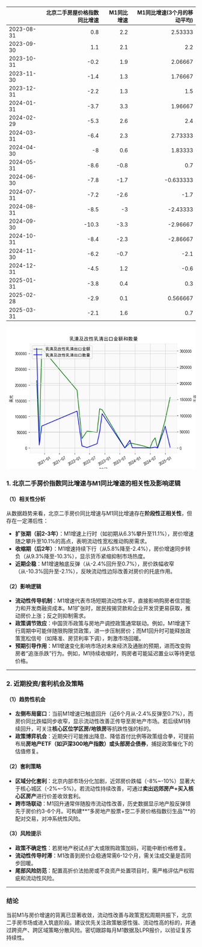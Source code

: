 |            |   北京二手房屋价格指数同比增速 |   M1同比增速 |   M1同比增速(3个月的移动平均) |
|:-----------|-------------------------------:|-------------:|------------------------------:|
| 2023-08-31 |                            0.8 |          2.2 |                      2.53333  |
| 2023-09-30 |                            1.1 |          2.1 |                      2.2      |
| 2023-10-31 |                           -0.2 |          1.9 |                      2.06667  |
| 2023-11-30 |                           -1.4 |          1.3 |                      1.76667  |
| 2023-12-31 |                           -2.2 |          1.3 |                      1.5      |
| 2024-01-31 |                           -3.7 |          3.3 |                      1.96667  |
| 2024-02-29 |                           -5.3 |          2.6 |                      2.4      |
| 2024-03-31 |                           -6.4 |          2.3 |                      2.73333  |
| 2024-04-30 |                           -8   |          0.6 |                      1.83333  |
| 2024-05-31 |                           -8.6 |         -0.8 |                      0.7      |
| 2024-06-30 |                           -7.8 |         -1.7 |                     -0.633333 |
| 2024-07-31 |                           -7.2 |         -2.6 |                     -1.7      |
| 2024-08-31 |                           -8.5 |         -3   |                     -2.43333  |
| 2024-09-30 |                          -10.3 |         -3.3 |                     -2.96667  |
| 2024-10-31 |                           -8.4 |         -2.3 |                     -2.86667  |
| 2024-11-30 |                           -6.2 |         -0.7 |                     -2.1      |
| 2024-12-31 |                           -4.5 |          1.2 |                     -0.6      |
| 2025-01-31 |                           -3.8 |          0.4 |                      0.3      |
| 2025-02-28 |                           -2.9 |          0.1 |                      0.566667 |
| 2025-03-31 |                           -2.1 |          1.6 |                      0.7      |

![图](whey.png)



### 1. 北京二手房价指数同比增速与M1同比增速的相关性及影响逻辑

#### （1）相关性分析
从数据趋势来看，北京二手房价同比增速与M1同比增速存在**阶段性正相关性**，但存在一定滞后性：
- **扩张期（前2-3年）**：M1增速上行时（如初期从6.3%攀升至11.1%），房价增速随之攀升至10.1%的高点，表明流动性宽松推动购房需求。
- **收缩期（后2年）**：M1增速持续下行（从5.8%降至-2.4%），房价增速同步转负（从9.3%降至-10.3%），显示货币紧缩抑制市场热度。
- **近期企稳**：M1增速触底反弹（从-2.4%回升至0.7%），房价跌幅收窄（从-10.3%回升至-2.1%），反映流动性边际改善对房价的托底作用。

#### （2）影响逻辑
- **流动性传导机制**：M1增速代表市场短期流动性水平，直接影响购房者信贷能力和开发商融资成本。M1扩张时，居民按揭贷款和企业开发贷更易获取，推动房价上涨；反之则抑制需求。
- **政策调节效应**：中国货币政策与房地产调控政策通常联动。例如，M1增速下行周期中可能伴随限购限贷政策，进一步压制房价；而M1回升时可能释放政策宽松信号（如降准、房贷利率下调），刺激市场回暖。
- **预期引导作用**：M1增速变化影响市场对未来经济及通胀的预期，进而改变购房者“追涨杀跌”行为。例如，M1持续收缩时，购房者可能延迟置业以等待更低价格。

---

### 2. 近期投资/套利机会及策略

#### （1）趋势性机会
- **左侧布局窗口**：当前M1增速已触底回升（近6个月从-2.4%反弹至0.7%），而房价同比跌幅同步收窄，显示流动性改善正传导至房地产市场。若后续M1持续回升，可关注**核心区位学区房/地铁房**等抗跌性强的标的。
- **政策博弈机会**：近期央行可能推出降息、降低首付比例等政策组合拳，可提前布局**房地产ETF（如沪深300地产指数）**或**头部房企债券**，捕捉政策催化下的估值修复。

#### （2）套利策略
- **区域分化套利**：北京内部市场分化加剧，近郊房价跌幅（-8%~-10%）显著大于核心城区（-2%~-5%）。若流动性持续改善，可通过**卖出远郊房产+买入核心区房产**进行价差收敛套利。
- **跨市场联动**：M1回升通常伴随股市流动性改善，历史数据显示地产股反弹领先于房价约3-6个月。可构建**“多房地产股票+空二手房价格指数衍生品”**的配对交易，对冲系统性风险。

#### （3）风险提示
- **政策不确定性**：若房地产税试点扩大或限购政策加码，可能中断价格修复。
- **流动性传导时滞**：M1改善到房价企稳通常需6-12个月，需关注成交量是否同步回暖。
- **尾部风险防范**：配置高折价法拍房或不良资产处置项目时，需严格评估产权瑕疵和流动性风险。

---

### 结论
当前M1与房价增速的背离已显著收敛，流动性改善与政策宽松周期共振下，北京二手房市场或进入筑底阶段。建议优先关注政策敏感性强、流动性高的标的，并通过跨资产、跨区域策略分散风险。密切跟踪每月M1数据及LPR报价，以验证复苏持续性。
